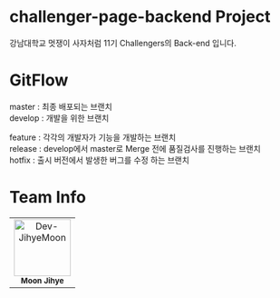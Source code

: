 # challenger-page-backend Project
강남대학교 멋쟁이 사자처럼 11기 Challengers의 Back-end 입니다. 

# GitFlow
master : 최종 배포되는 브랜치   
develop : 개발을 위한 브랜치   
   
feature : 각각의 개발자가 기능을 개발하는 브랜치   
release : develop에서 master로 Merge 전에 품질검사를 진행하는 브랜치    
hotfix : 출시 버전에서 발생한 버그를 수정 하는 브랜치   

# Team Info
<table>
<tbody>
<tr>
<td align="center"><img src="[https://avatars2.githubusercontent.com/u/Dev-JihyeMoon?v=4?s=100](https://avatars2.githubusercontent.com/u/Dev-JihyeMoon?v=4?s=100)" width="100px;" alt="Dev-JihyeMoon"/><br /><sub><b>Moon Jihye</b></sub></td>
</tr>
</tbody>
</table>
